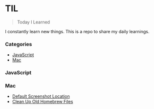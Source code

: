 # TIL

> Today I Learned

I constantly learn new things. This is a repo to share my daily learnings.

### Categories
* [JavaScript](#javascript)
* [Mac](#mac)

### JavaScript

### Mac
- [Default Screenshot Location](mac/default-screenshot-location.md)
- [Clean Up Old Homebrew Files](mac/clean-up-old-homebrew-files.md)
